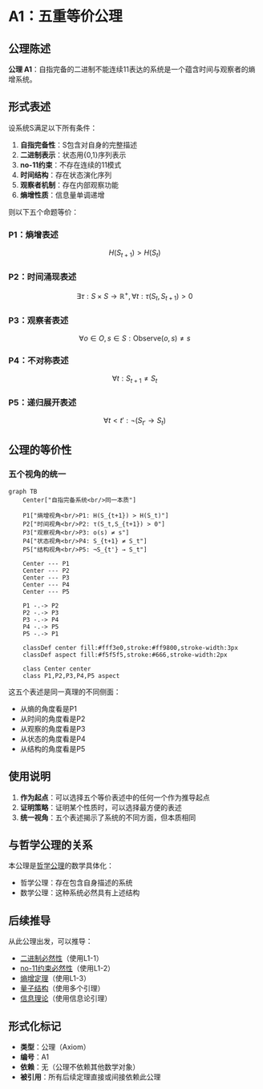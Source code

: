 # A1：五重等价公理

## 公理陈述

**公理 A1**：自指完备的二进制不能连续11表达的系统是一个蕴含时间与观察者的熵增系统。

## 形式表述

设系统S满足以下所有条件：
1. **自指完备性**：S包含对自身的完整描述
2. **二进制表示**：状态用{0,1}序列表示
3. **no-11约束**：不存在连续的11模式
4. **时间结构**：存在状态演化序列
5. **观察者机制**：存在内部观察功能
6. **熵增性质**：信息量单调递增

则以下五个命题等价：

### P1：熵增表述
$$H(S_{t+1}) > H(S_t)$$

### P2：时间涌现表述
$$\exists \tau: S \times S \to \mathbb{R}^+, \forall t: \tau(S_t, S_{t+1}) > 0$$

### P3：观察者表述
$$\forall o \in O, s \in S: \text{Observe}(o,s) \neq s$$

### P4：不对称表述
$$\forall t: S_{t+1} \neq S_t$$

### P5：递归展开表述
$$\forall t < t': \neg(S_{t'} \to S_t)$$

## 公理的等价性

### 五个视角的统一

```mermaid
graph TB
    Center["自指完备系统<br/>同一本质"]
    
    P1["熵增视角<br/>P1: H(S_{t+1}) > H(S_t)"]
    P2["时间视角<br/>P2: τ(S_t,S_{t+1}) > 0"]
    P3["观察视角<br/>P3: o(s) ≠ s"]
    P4["状态视角<br/>P4: S_{t+1} ≠ S_t"]
    P5["结构视角<br/>P5: ¬S_{t'} → S_t"]
    
    Center --- P1
    Center --- P2
    Center --- P3
    Center --- P4
    Center --- P5
    
    P1 -.-> P2
    P2 -.-> P3
    P3 -.-> P4
    P4 -.-> P5
    P5 -.-> P1
    
    classDef center fill:#fff3e0,stroke:#ff9800,stroke-width:3px
    classDef aspect fill:#f5f5f5,stroke:#666,stroke-width:2px
    
    class Center center
    class P1,P2,P3,P4,P5 aspect
```

这五个表述是同一真理的不同侧面：
- 从熵的角度看是P1
- 从时间的角度看是P2
- 从观察的角度看是P3
- 从状态的角度看是P4
- 从结构的角度看是P5

## 使用说明

1. **作为起点**：可以选择五个等价表述中的任何一个作为推导起点
2. **证明策略**：证明某个性质时，可以选择最方便的表述
3. **统一视角**：五个表述揭示了系统的不同方面，但本质相同

## 与哲学公理的关系

本公理是[哲学公理](philosophy.md)的数学具体化：
- 哲学公理：存在包含自身描述的系统
- 数学公理：这种系统必然具有上述结构

## 后续推导

从此公理出发，可以推导：
- [二进制必然性](T2-1-binary-necessity.md)（使用L1-1）
- [no-11约束必然性](T2-2-no-11-constraint.md)（使用L1-2）
- [熵增定理](T3-1-entropy-increase.md)（使用L1-3）
- [量子结构](T4-1-quantum-emergence.md)（使用多个引理）
- [信息理论](T5-1-shannon-entropy-emergence.md)（使用信息论引理）

## 形式化标记

- **类型**：公理（Axiom）
- **编号**：A1
- **依赖**：无（公理不依赖其他数学对象）
- **被引用**：所有后续定理直接或间接依赖此公理